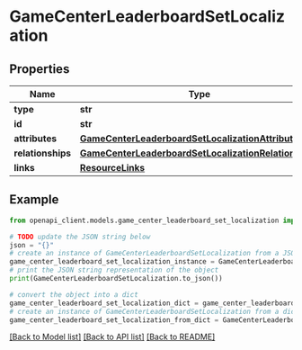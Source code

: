 # GameCenterLeaderboardSetLocalization


## Properties

Name | Type | Description | Notes
------------ | ------------- | ------------- | -------------
**type** | **str** |  | 
**id** | **str** |  | 
**attributes** | [**GameCenterLeaderboardSetLocalizationAttributes**](GameCenterLeaderboardSetLocalizationAttributes.md) |  | [optional] 
**relationships** | [**GameCenterLeaderboardSetLocalizationRelationships**](GameCenterLeaderboardSetLocalizationRelationships.md) |  | [optional] 
**links** | [**ResourceLinks**](ResourceLinks.md) |  | [optional] 

## Example

```python
from openapi_client.models.game_center_leaderboard_set_localization import GameCenterLeaderboardSetLocalization

# TODO update the JSON string below
json = "{}"
# create an instance of GameCenterLeaderboardSetLocalization from a JSON string
game_center_leaderboard_set_localization_instance = GameCenterLeaderboardSetLocalization.from_json(json)
# print the JSON string representation of the object
print(GameCenterLeaderboardSetLocalization.to_json())

# convert the object into a dict
game_center_leaderboard_set_localization_dict = game_center_leaderboard_set_localization_instance.to_dict()
# create an instance of GameCenterLeaderboardSetLocalization from a dict
game_center_leaderboard_set_localization_from_dict = GameCenterLeaderboardSetLocalization.from_dict(game_center_leaderboard_set_localization_dict)
```
[[Back to Model list]](../README.md#documentation-for-models) [[Back to API list]](../README.md#documentation-for-api-endpoints) [[Back to README]](../README.md)


